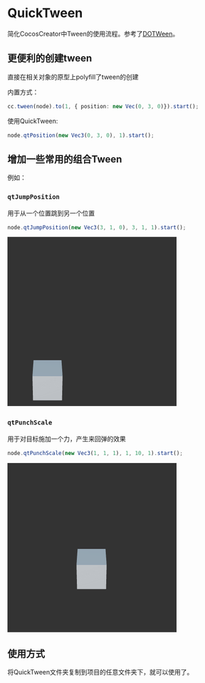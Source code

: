 # QuickTween
简化CocosCreator中Tween的使用流程。参考了[DOTWeen](http://dotween.demigiant.com/index.php)。

## 更便利的创建tween
直接在相关对象的原型上polyfill了tween的创建

内置方式：
```ts
cc.tween(node).to(1, { position: new Vec(0, 3, 0)}).start();
```

使用QuickTween:
```ts
node.qtPosition(new Vec3(0, 3, 0), 1).start();
```

## 增加一些常用的组合Tween

例如：

### `qtJumpPosition`
用于从一个位置跳到另一个位置
```ts
node.qtJumpPosition(new Vec3(3, 1, 0), 3, 1, 1).start();
```

!['jump'](./imgs/jump.gif)

### `qtPunchScale`
用于对目标施加一个力，产生来回弹的效果
```ts
node.qtPunchScale(new Vec3(1, 1, 1), 1, 10, 1).start();
```

!['punch scale'](./imgs/punch_scale.gif)

## 使用方式
将QuickTween文件夹复制到项目的任意文件夹下，就可以使用了。